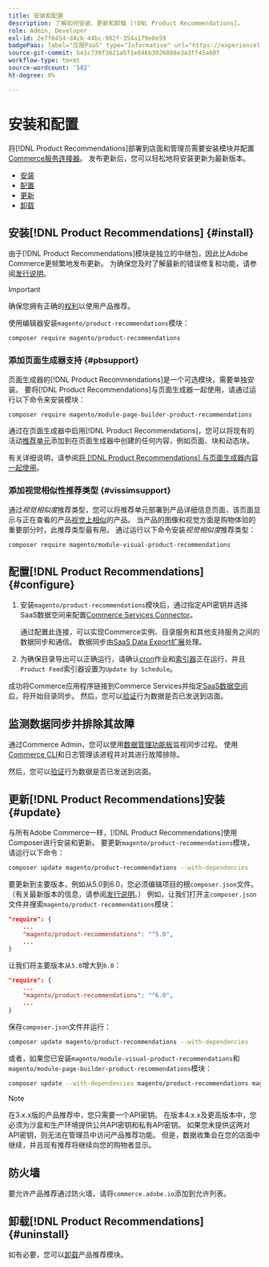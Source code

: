```yaml
---
title: 安装和配置
description: 了解如何安装、更新和卸载 [!DNL Product Recommendations]。
role: Admin, Developer
exl-id: 2e7f6454-d4cb-44bc-982f-354a179e8e59
badgePaas: label="仅限PaaS" type="Informative" url="https://experienceleague.adobe.com/en/docs/commerce/user-guides/product-solutions" tooltip="仅适用于云项目(Adobe管理的PaaS基础架构)和内部部署项目上的Adobe Commerce 。"
source-git-commit: be1c739f3821a5f1e846b3026088e3a3ff45a60f
workflow-type: tm+mt
source-wordcount: '582'
ht-degree: 0%

---
```


# 安装和配置

将[!DNL Product Recommendations]部署到店面和管理员需要安装模块并配置[Commerce服务连接器](../landing/saas.md)。 发布更新后，您可以轻松地将安装更新为最新版本。

- [安装](#install)
- [配置](#configure)
- [更新](#update)
- [卸载](#uninstall)

## 安装[!DNL Product Recommendations] {#install}

由于[!DNL Product Recommendations]模块是独立的中继包，因此比Adobe Commerce更频繁地发布更新。 为确保您及时了解最新的错误修复和功能，请参阅[发行说明](release-notes.md)。

>[!IMPORTANT]
>
>确保您拥有正确的[权利](../landing/saas.md#credentials)以使用产品推荐。

使用编辑器安装`magento/product-recommendations`模块：

```bash
composer require magento/product-recommendations
```

### 添加页面生成器支持 {#pbsupport}

页面生成器的[!DNL Product Recommendations]是一个可选模块，需要单独安装。 要将[!DNL Product Recommendations]与页面生成器一起使用，请通过运行以下命令来安装模块：

```bash
composer require magento/module-page-builder-product-recommendations
```

通过在页面生成器中启用[!DNL Product Recommendations]，您可以将现有的活动[推荐单元](https://experienceleague.adobe.com/en/docs/commerce-admin/page-builder/add-content/recommendations)添加到在页面生成器中创建的任何内容，例如页面、块和动态块。

有关详细说明，请参阅[将 [!DNL Product Recommendations] 与页面生成器内容一起使用](page-builder.md)。

### 添加视觉相似性推荐类型 {#vissimsupport}

通过&#x200B;_视觉相似度_&#x200B;推荐类型，您可以将推荐单元部署到产品详细信息页面，该页面显示与正在查看的产品[视觉上相似](type.md#visualsim)的产品。 当产品的图像和视觉方面是购物体验的重要部分时，此推荐类型最有用。 通过运行以下命令安装&#x200B;_视觉相似度_&#x200B;推荐类型：

```bash
composer require magento/module-visual-product-recommendations
```

## 配置[!DNL Product Recommendations] {#configure}

1. 安装`magento/product-recommendations`模块后，通过指定API密钥并选择SaaS数据空间来配置[Commerce Services Connector](../landing/saas.md)。

   通过配置此连接，可以实现Commerce实例、目录服务和其他支持服务之间的数据同步和通信。 数据同步由[SaaS Data Export扩展](../data-export/overview.md)处理。

1. 为确保目录导出可以正确运行，请确认[cron](https://experienceleague.adobe.com/en/docs/commerce-operations/configuration-guide/cli/configure-cron-jobs)作业和[索引器](https://experienceleague.adobe.com/en/docs/commerce-operations/configuration-guide/cli/manage-indexers)正在运行，并且`Product Feed`索引器设置为`Update by Schedule`。

成功将Commerce应用程序链接到Commerce Services并指定[SaaS数据空间](../landing/saas.md#saas-configuration)后，将开始目录同步。 然后，您可以[验证](verify.md)行为数据是否已发送到店面。

## 监测数据同步并排除其故障

通过Commerce Admin，您可以使用[数据管理功能板](https://experienceleague.adobe.com/en/docs/commerce-admin/systems/data-transfer/data-dashboard)监视同步过程。 使用[Commerce CLI](../data-export/data-export-cli-commands.md#troubleshooting)和日志管理该进程并对其进行故障排除。

然后，您可以[验证](verify.md)行为数据是否已发送到店面。

## 更新[!DNL Product Recommendations]安装 {#update}

与所有Adobe Commerce一样，[!DNL Product Recommendations]使用Composer进行安装和更新。 要更新`magento/product-recommendations`模块，请运行以下命令：

```bash
composer update magento/product-recommendations --with-dependencies
```

要更新到主要版本，例如从5.0到6.0，您必须编辑项目的根`composer.json`文件。 （有关最新版本的信息，请参阅[发行说明](release-notes.md)。） 例如，让我们打开主`composer.json`文件并搜索`magento/product-recommendations`模块：

```json
"require": {
    ...
    "magento/product-recommendations": "^5.0",
    ...
}
```

让我们将主要版本从`5.0`增大到`6.0`：

```json
"require": {
    ...
    "magento/product-recommendations": "^6.0",
    ...
}
```

保存`composer.json`文件并运行：

```bash
composer update magento/product-recommendations --with-dependencies
```

或者，如果您已安装`magento/module-visual-product-recommendations`和`magento/module-page-builder-product-recommendations`模块：

```bash
composer update --with-dependencies magento/product-recommendations magento/module-visual-product-recommendations magento/module-page-builder-product-recommendations
```

>[!NOTE]
>
> 在3.x.x版的产品推荐中，您只需要一个API密钥。 在版本4.x.x及更高版本中，您必须为沙盒和生产环境提供公共API密钥和私有API密钥。 如果您未提供这两对API密钥，则无法在管理员中访问产品推荐功能。 但是，数据收集会在您的店面中继续，并且现有推荐将继续向您的购物者显示。

## 防火墙

要允许产品推荐通过防火墙，请将`commerce.adobe.io`添加到允许列表。

## 卸载[!DNL Product Recommendations] {#uninstall}

如有必要，您可以[卸载](https://experienceleague.adobe.com/en/docs/commerce-operations/installation-guide/tutorials/uninstall-modules)产品推荐模块。
